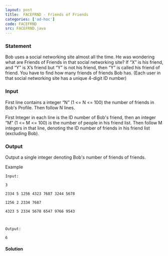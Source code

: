```yaml
---
layout: post
title:  FACEFRND - Friends of Friends
categories: ['ad-hoc']
code: FACEFRND
src: FACEFRND.java
---
```


### **Statement**

Bob uses a social networking site almost all the time. He was wondering what
are Friends of Friends in that social networking site? If “X” is his friend,
and “Y” is X’s friend but “Y” is not his friend, then “Y” is called his friend
of friend. You have to find how many friends of friends Bob has. (Each user in
that social networking site has a unique 4-digit ID number)

### Input

First line contains a integer “N” (1 <= N <= 100) the number of friends in
Bob's Profile. Then follow N lines.

First Integer in each line is the ID number of Bob's friend, then an integer
“M” (1 <= M <= 100) is the number of people in his friend list. Then follow M
integers in that line, denoting the ID number of friends in his friend list
(excluding Bob).

### Output

Output a single integer denoting Bob's number of friends of friends.

Example

    
    
    Input:
    3
    2334 5 1256 4323 7687 3244 5678
    1256 2 2334 7687
    4323 5 2334 5678 6547 9766 9543
    
    Output:
    6



#### **Solution**



